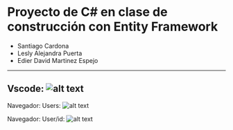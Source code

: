# Proyecto de C# en clase de construcción con Entity Framework
- Santiago Cardona
- Lesly Alejandra Puerta
- Edier David Martinez Espejo
-------------------------------------------------------------------------
Vscode:
![alt text](https://i.ibb.co/xCZR9SS/Code-Dating-App.png)
-------------------------------------------------------------------------
Navegador: Users:
![alt text](https://i.ibb.co/Km3qwzP/Dating-App.png)

Navegador: User/id:
![alt text](https://i.ibb.co/GC50jFt/userId.png)
